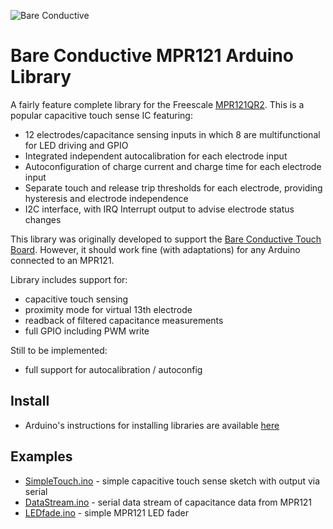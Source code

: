 ![Bare Conductive](http://www.bareconductive.com/content/themes/bareconductive/images/bare-conductive-logo.png)

# Bare Conductive MPR121 Arduino Library

A fairly feature complete library for the Freescale [MPR121QR2](http://www.freescale.com/files/sensors/doc/data_sheet/MPR121.pdf). This is a popular capacitive touch sense IC featuring:

* 12 electrodes/capacitance sensing inputs in which 8 are 
multifunctional for LED driving and GPIO
* Integrated independent autocalibration for each electrode input
* Autoconfiguration of charge current and charge time for each 
electrode input
* Separate touch and release trip thresholds for each electrode, 
providing hysteresis and electrode independence 
* I2C interface, with IRQ Interrupt output to advise electrode status 
changes

This library was originally developed to support the [Bare Conductive Touch Board](http://www.bareconductive.com/touch-board). However, it should work fine (with adaptations) for any Arduino connected to an MPR121.

Library includes support for:

* capacitive touch sensing
* proximity mode for virtual 13th electrode
* readback of filtered capacitance measurements
* full GPIO including PWM write

Still to be implemented:

* full support for autocalibration / autoconfig

## Install

* Arduino's instructions for installing libraries are available [here](http://arduino.cc/en/Guide/Libraries)

## Examples

* [SimpleTouch.ino](./Examples/SimpleTouch/SimpleTouch.ino) - simple capacitive touch sense sketch with output via serial
* [DataStream.ino](./Examples/DataStream/DataStream.ino) - serial data stream of capacitance data from MPR121
* [LEDfade.ino](./Examples/LEDfade/LEDfade.ino) - simple MPR121 LED fader